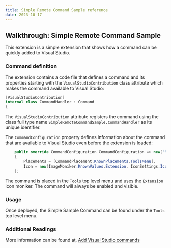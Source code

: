 ```yaml
---
title: Simple Remote Command Sample reference
date: 2023-10-17
---
```


## Walkthrough: Simple Remote Command Sample

This extension is a simple extension that shows how a command can be quickly added to Visual Studio.

### Command definition

The extension contains a code file that defines a command and its properties starting with the `VisualStudioContribution` class attribute which makes the command available to Visual Studio:

```csharp
[VisualStudioContribution]
internal class CommandHandler : Command
{
```

The `VisualStudioContribution` attribute registers the command using the class full type name `SimpleRemoteCommandSample.CommandHandler` as its unique identifier.

The `CommandConfiguration` property defines information about the command that are available to Visual Studio even before the extension is loaded:

```csharp
    public override CommandConfiguration CommandConfiguration => new("%SimpleRemoteCommandSample.CommandHandler.DisplayName%")
    {
        Placements = [CommandPlacement.KnownPlacements.ToolsMenu],
        Icon = new(ImageMoniker.KnownValues.Extension, IconSettings.IconAndText),
    };
```

The command is placed in the `Tools` top level menu and uses the `Extension` icon moniker. The command will always be enabled and visible.

### Usage

Once deployed, the Simple Sample Command can be found under the `Tools` top level menu.

### Additional Readings

More information can be found at, [Add Visual Studio commands](https://learn.microsoft.com/visualstudio/extensibility/visualstudio.extensibility/command/command)
